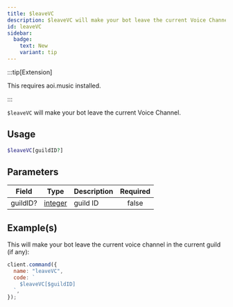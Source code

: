 ```yaml
---
title: $leaveVC
description: $leaveVC will make your bot leave the current Voice Channel.
id: leaveVC
sidebar: 
  badge:
    text: New
    variant: tip
---
```


:::tip[Extension]

This requires aoi.music installed.

:::

`$leaveVC` will make your bot leave the current Voice Channel.

## Usage

```php
$leaveVC[guildID?]
```

## Parameters

| Field    | Type                                                                                                | Description | Required |
| -------- | --------------------------------------------------------------------------------------------------- | ----------- | :------: |
| guildID? | [integer](https://developer.mozilla.org/en-US/docs/Web/JavaScript/Reference/Global_Objects/Integer) | guild ID    |  false   |

## Example(s)

This will make your bot leave the current voice channel in the current guild (if any):

```javascript
client.command({
  name: "leaveVC",
  code: `
    $leaveVC[$guildID]
  `,
});
```
